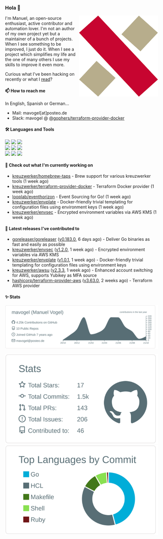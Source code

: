 ### Hola 👋

<img align="right" src="https://raw.githubusercontent.com/kreuzwerkerbot/kreuzwerkerbot/master/assets/xw.png" width="260">

I'm Manuel, an open-source enthusiast, active contributor and automation lover. I'm not an author of my own project 
yet but a maintainer of a bunch of projects. When I see something to be improved, I just do it. When I see a project
which simplifies my life and the one of many others I use my skills to improve it even more.

Curious what I've been hacking on recently or what I [read](https://www.goodreads.com/user/show/128554892-manuel-vogel)?

#### 📫 How to reach me
In English, Spanish or German...

- Mail: mavogel[at]posteo.de
- Slack: mavogel @ [@gophers/terraform-provider-docker](https://gophers.slack.com/archives/C01G9TN5V36)

#### 🛠 Languages and Tools
<p>

  <code><img width="10%" src="https://www.vectorlogo.zone/logos/golang/golang-horizontal.svg"></code>
  <code><img width="10%" src="https://www.vectorlogo.zone/logos/typescriptlang/typescriptlang-official.svg"></code>
  <code><img width="10%" src="https://www.vectorlogo.zone/logos/nodejs/nodejs-horizontal.svg"></code>
  <br />
  <code><img width="10%" src="https://www.vectorlogo.zone/logos/amazon_aws/amazon_aws-ar21.svg"></code>
  <code><img width="10%" src="https://www.vectorlogo.zone/logos/terraformio/terraformio-ar21.svg"></code>
  <code><img width="10%" src="https://www.vectorlogo.zone/logos/gnu_bash/gnu_bash-ar21.svg"></code>
  <br />
  <code><img width="10%" src="https://www.vectorlogo.zone/logos/kubernetes/kubernetes-ar21.svg"></code>
  <code><img width="10%" src="https://www.vectorlogo.zone/logos/docker/docker-ar21.svg"></code>
  <code><img width="10%" src="https://www.vectorlogo.zone/logos/containerdio/containerdio-ar21.svg"></code>
  <br />
 
</p>

#### 👷 Check out what I'm currently working on

- [kreuzwerker/homebrew-taps](https://github.com/kreuzwerker/homebrew-taps) - Brew support for various kreuzwerker tools (1 week ago)
- [kreuzwerker/terraform-provider-docker](https://github.com/kreuzwerker/terraform-provider-docker) - Terraform Docker provider (1 week ago)
- [looplab/eventhorizon](https://github.com/looplab/eventhorizon) - Event Sourcing for Go! (1 week ago)
- [kreuzwerker/envplate](https://github.com/kreuzwerker/envplate) - Docker-friendly trivial templating for configuration files using environment keys (1 week ago)
- [kreuzwerker/envsec](https://github.com/kreuzwerker/envsec) - Encrypted environment variables via AWS KMS (1 week ago)

#### 🔭 Latest releases I've contributed to

- [goreleaser/goreleaser](https://github.com/goreleaser/goreleaser) ([v0.183.0](https://github.com/goreleaser/goreleaser/releases/tag/v0.183.0), 6 days ago) - Deliver Go binaries as fast and easily as possible
- [kreuzwerker/envsec](https://github.com/kreuzwerker/envsec) ([v1.2.0](https://github.com/kreuzwerker/envsec/releases/tag/v1.2.0), 1 week ago) - Encrypted environment variables via AWS KMS
- [kreuzwerker/envplate](https://github.com/kreuzwerker/envplate) ([v1.0.1](https://github.com/kreuzwerker/envplate/releases/tag/v1.0.1), 1 week ago) - Docker-friendly trivial templating for configuration files using environment keys
- [kreuzwerker/awsu](https://github.com/kreuzwerker/awsu) ([v2.3.3](https://github.com/kreuzwerker/awsu/releases/tag/v2.3.3), 1 week ago) - Enhanced account switching for AWS, supports Yubikey as MFA source
- [hashicorp/terraform-provider-aws](https://github.com/hashicorp/terraform-provider-aws) ([v3.63.0](https://github.com/hashicorp/terraform-provider-aws/releases/tag/v3.63.0), 2 weeks ago) - Terraform AWS provider
#### ✨ Stats

[![](https://raw.githubusercontent.com/mavogel/mavogel/master/profile-summary-card-output/default/0-profile-details.svg)](https://github.com/vn7n24fzkq/github-profile-summary-cards)

[![](https://raw.githubusercontent.com/mavogel/mavogel/master/profile-summary-card-output/default/3-stats.svg)](https://github.com/vn7n24fzkq/github-profile-summary-cards)
[![](https://raw.githubusercontent.com/mavogel/mavogel/master/profile-summary-card-output/default/2-most-commit-language.svg)](https://github.com/vn7n24fzkq/github-profile-summary-cards)

